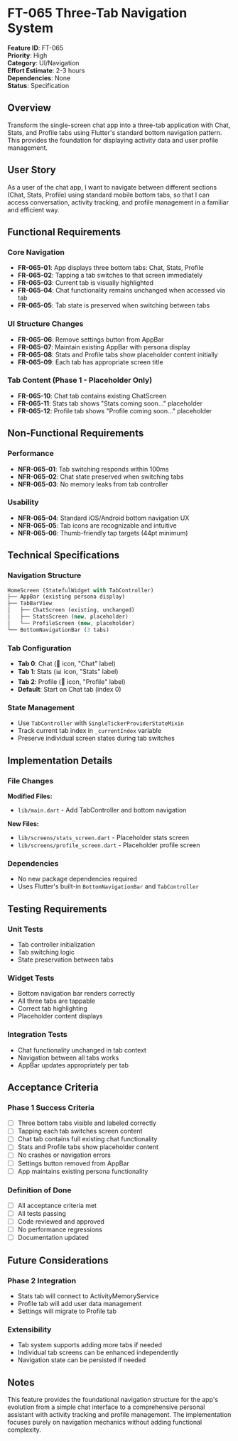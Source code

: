 # FT-065 Three-Tab Navigation System

**Feature ID**: FT-065  
**Priority**: High  
**Category**: UI/Navigation  
**Effort Estimate**: 2-3 hours  
**Dependencies**: None  
**Status**: Specification  

## Overview

Transform the single-screen chat app into a three-tab application with Chat, Stats, and Profile tabs using Flutter's standard bottom navigation pattern. This provides the foundation for displaying activity data and user profile management.

## User Story

As a user of the chat app, I want to navigate between different sections (Chat, Stats, Profile) using standard mobile bottom tabs, so that I can access conversation, activity tracking, and profile management in a familiar and efficient way.

## Functional Requirements

### Core Navigation
- **FR-065-01**: App displays three bottom tabs: Chat, Stats, Profile
- **FR-065-02**: Tapping a tab switches to that screen immediately
- **FR-065-03**: Current tab is visually highlighted
- **FR-065-04**: Chat functionality remains unchanged when accessed via tab
- **FR-065-05**: Tab state is preserved when switching between tabs

### UI Structure Changes
- **FR-065-06**: Remove settings button from AppBar
- **FR-065-07**: Maintain existing AppBar with persona display
- **FR-065-08**: Stats and Profile tabs show placeholder content initially
- **FR-065-09**: Each tab has appropriate screen title

### Tab Content (Phase 1 - Placeholder Only)
- **FR-065-10**: Chat tab contains existing ChatScreen
- **FR-065-11**: Stats tab shows "Stats coming soon..." placeholder
- **FR-065-12**: Profile tab shows "Profile coming soon..." placeholder

## Non-Functional Requirements

### Performance
- **NFR-065-01**: Tab switching responds within 100ms
- **NFR-065-02**: Chat state preserved when switching tabs
- **NFR-065-03**: No memory leaks from tab controller

### Usability
- **NFR-065-04**: Standard iOS/Android bottom navigation UX
- **NFR-065-05**: Tab icons are recognizable and intuitive
- **NFR-065-06**: Thumb-friendly tap targets (44pt minimum)

## Technical Specifications

### Navigation Structure
```dart
HomeScreen (StatefulWidget with TabController)
├── AppBar (existing persona display)
├── TabBarView
│   ├── ChatScreen (existing, unchanged)
│   ├── StatsScreen (new, placeholder)
│   └── ProfileScreen (new, placeholder)
└── BottomNavigationBar (3 tabs)
```

### Tab Configuration
- **Tab 0**: Chat (💬 icon, "Chat" label)
- **Tab 1**: Stats (📊 icon, "Stats" label)  
- **Tab 2**: Profile (👤 icon, "Profile" label)
- **Default**: Start on Chat tab (index 0)

### State Management
- Use `TabController` with `SingleTickerProviderStateMixin`
- Track current tab index in `_currentIndex` variable
- Preserve individual screen states during tab switches

## Implementation Details

### File Changes
**Modified Files:**
- `lib/main.dart` - Add TabController and bottom navigation

**New Files:**
- `lib/screens/stats_screen.dart` - Placeholder stats screen
- `lib/screens/profile_screen.dart` - Placeholder profile screen

### Dependencies
- No new package dependencies required
- Uses Flutter's built-in `BottomNavigationBar` and `TabController`

## Testing Requirements

### Unit Tests
- Tab controller initialization
- Tab switching logic
- State preservation between tabs

### Widget Tests  
- Bottom navigation bar renders correctly
- All three tabs are tappable
- Correct tab highlighting
- Placeholder content displays

### Integration Tests
- Chat functionality unchanged in tab context
- Navigation between all tabs works
- AppBar updates appropriately per tab

## Acceptance Criteria

### Phase 1 Success Criteria
- [ ] Three bottom tabs visible and labeled correctly
- [ ] Tapping each tab switches screen content
- [ ] Chat tab contains full existing chat functionality
- [ ] Stats and Profile tabs show placeholder content
- [ ] No crashes or navigation errors
- [ ] Settings button removed from AppBar
- [ ] App maintains existing persona functionality

### Definition of Done
- [ ] All acceptance criteria met
- [ ] All tests passing
- [ ] Code reviewed and approved
- [ ] No performance regressions
- [ ] Documentation updated

## Future Considerations

### Phase 2 Integration
- Stats tab will connect to ActivityMemoryService
- Profile tab will add user data management
- Settings will migrate to Profile tab

### Extensibility
- Tab system supports adding more tabs if needed
- Individual tab screens can be enhanced independently
- Navigation state can be persisted if needed

## Notes

This feature provides the foundational navigation structure for the app's evolution from a simple chat interface to a comprehensive personal assistant with activity tracking and profile management. The implementation focuses purely on navigation mechanics without adding functional complexity.
